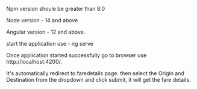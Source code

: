Npm version shoule be greater than 8.0

Node version - 14 and above

Angular version - 12 and above.

start the application use - ng serve

Once application started successfully go to browser use http://localhost:4200/.

It's automatically redirect to faredetails page. then select the Origin and Destination from the dropdown and click submit, it will get the fare details.